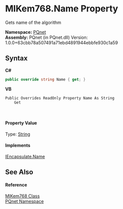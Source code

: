 # MlKem768.Name Property 
 

Gets name of the algorithm

**Namespace:**&nbsp;<a href="fc4f881f-e121-9cf0-ed49-65bf6b5a005d">PQnet</a><br />**Assembly:**&nbsp;PQnet (in PQnet.dll) Version: 1.0.0+63cbb78a507491a71ebd4891944ebbfe930c1a59

## Syntax

**C#**<br />
``` C#
public override string Name { get; }
```

**VB**<br />
``` VB
Public Overrides ReadOnly Property Name As String
	Get
```

<br />

#### Property Value
Type: <a href="https://docs.microsoft.com/dotnet/api/system.string" target="_blank" rel="noopener noreferrer">String</a>

#### Implements
<a href="bb13345c-b34c-43c0-6a17-5479349701bf">IEncapsulate.Name</a><br />

## See Also


#### Reference
<a href="0e254b35-26bd-6a16-941e-b434d43c7d09">MlKem768 Class</a><br /><a href="fc4f881f-e121-9cf0-ed49-65bf6b5a005d">PQnet Namespace</a><br />